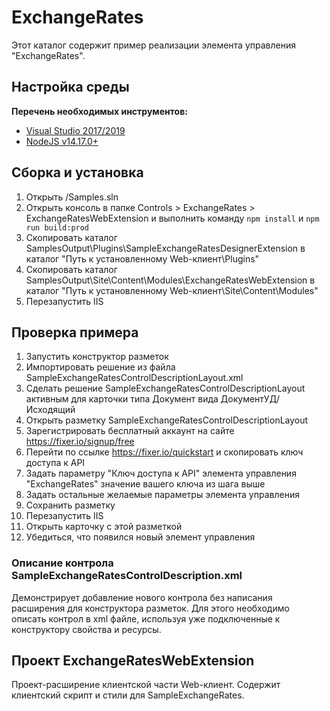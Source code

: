 ﻿# ExchangeRates

Этот каталог содержит пример реализации элемента управления "ExchangeRates".

## Настройка среды

**Перечень необходимых инструментов:** 
* [Visual Studio 2017/2019](https://www.visualstudio.com)
* [NodeJS v14.17.0+](https://nodejs.org/en/)

## Сборка и установка

1. Открыть /Samples.sln
2. Открыть консоль в папке Controls > ExchangeRates > ExchangeRatesWebExtension и выполнить команду `npm install` и `npm run build:prod`
3. Скопировать каталог SamplesOutput\Plugins\SampleExchangeRatesDesignerExtension в каталог "Путь к установленному Web-клиент\Plugins"
4. Скопировать каталог SamplesOutput\Site\Content\Modules\ExchangeRatesWebExtension в каталог "Путь к установленному Web-клиент\Site\Content\Modules"
5. Перезапустить IIS

## Проверка примера

1. Запустить конструктор разметок
2. Импортировать решение из файла SampleExchangeRatesControlDescriptionLayout.xml
3. Сделать решение SampleExchangeRatesControlDescriptionLayout активным для карточки типа Документ вида ДокументУД/Исходящий
4. Открыть разметку SampleExchangeRatesControlDescriptionLayout
4. Зарегистрировать бесплатный аккаунт на сайте https://fixer.io/signup/free
5. Перейти по ссылке https://fixer.io/quickstart и скопировать ключ доступа к API
6. Задать параметру "Ключ доступа к API" элемента управления "ExchangeRates" значение вашего ключа из шага выше
7. Задать остальные желаемые параметры элемента управления
8. Сохранить разметку
9. Перезапустить IIS
10. Открыть карточку с этой разметкой
11. Убедиться, что появился новый элемент управления

### Описание контрола SampleExchangeRatesControlDescription.xml

Демонстрирует добавление нового контрола без написания расширения для конструктора разметок.
Для этого необходимо описать контрол в xml файле, используя уже подключенные к конструктору свойства и ресурсы.

## Проект ExchangeRatesWebExtension

Проект-расширение клиентской части Web-клиент. Содержит клиентский скрипт и стили для SampleExchangeRates.
